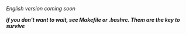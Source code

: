 *English version coming soon*

***if you don't want to wait, see Makefile or .bashrc. Them are the key to survive***
